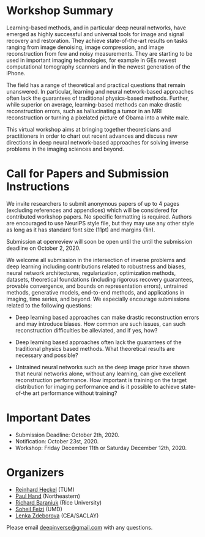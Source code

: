 # Workshop Summary

Learning-based methods, and in particular deep neural networks, have emerged as highly successful and universal tools for image and signal recovery and restoration. They achieve state-of-the-art results on tasks ranging from image denoising, image compression, and image reconstruction from few and noisy measurements. They are starting to be used in important imaging technologies, for example in GEs newest computational tomography scanners and in the newest generation of the iPhone.

The field has a range of theoretical and practical questions that remain unanswered. In particular, learning and neural network-based approaches often lack the guarantees of traditional physics-based methods. Further, while superior on average, learning-based methods can make drastic reconstruction errors, such as hallucinating a tumor in an MRI reconstruction or turning a pixelated picture of Obama into a white male.

This virtual workshop aims at bringing together theoreticians and practitioners in order to chart out recent advances and discuss new directions in deep neural network-based approaches for solving inverse problems in the imaging sciences and beyond.

<!---
# Schedule

| Time | Event |
| --- | --- |
||Morning session|
| 8:30 - 8:40 | Opening Remarks |
| 8:40 - 9:10 | [Lenka Zdeborova](http://artax.karlin.mff.cuni.cz/~zdebl9am/): *The spiked matrix model with generative priors* |
| 9:10 - 9:40 | [Shuang Qiu, Xiaohan Wei, Zhuoran Yang](): *Robust One-Bit Recovery via ReLU Generative Networks: Improved Statistical Rate and Global Landscape Analysis* |
| 9:40 - 10:30 | Coffee Break |
||Pre-lunch session|
| 10:30 - 11:00 | [Laura Waller](http://www.laurawaller.com/): *Computational microscopy in scattering media* |
| 11:00 - 11:30 | [Mahdi Soltanolkotabi](https://viterbi-web.usc.edu/~soltanol/): *Denoising via Early Stopping* |
| 11:30 - 12:00 | [Stephan Hoyer, Jascha Sohl-Dickstein, Sam Greydanus](): *Neural Reparameterization Improves Structural Optimization* |
| 12:00 - 2:00 | Lunch Break |
||Post-lunch session|
| 2:00 - 2:30 | [Piotr Indyk](https://people.csail.mit.edu/indyk/): *Learning-Based Low-Rank Approximations* |
| 2:30 - 3:00 | [Josh Batson](https://twitter.com/thebasepoint?lang=en): *Blind Denoising, Self-Supervision, and Implicit Inverse Problems* |
| 3:00 - 3:30 | [Venkat Chandrasekaran](http://users.cms.caltech.edu/~venkatc/): *Learning Regularizers from Data* |
| 3:30 - 4:15 | Break and Posters |
||Afternoon session|
| 4:15 - 6:00 | Poster Session | 

# Accepted Papers

- Neural reparameterization improves structural optimization  
*Stephan Hoyer, Jascha Sohl-Dickstein, Sam Greydanus*

- Robust One-Bit Recovery via ReLU Generative Networks: Improved Statistical Rate and Global Landscape Analysis  
*Shuang Qiu, Xiaohan Wei, Zhuoran Yang*

- Extreme Few-view CT Reconstruction using Deep Inference  
*Hyojin Kim, Rushil Anirudh, K. Aditya Mohan, Kyle Champley*

- Improving Limited Angle CT Reconstruction with a Robust GAN Prior  
*Rushil Anirudh, Hyojin Kim, Jayaraman J. Thiagarajan, K. Aditya Mohan, Kyle Champley*

- A Hybrid Architecture for On-Device Compressive Machine Learning  
*Yang Li, Thomas Strohmer*

- Generative Models for Low-Dimensional Video Representation and Compressive Sensing  
*Rakib Hyder, M. Salman Asif*

- PatchDIP Exploiting Patch Redundancy in Deep Image Prior for Denoising  
*Muhammad Asim, Fahad Shamshad, Ali Ahmed*

- Auto-encoders for compressed sensing  
*Pei Peng, Shirin Jalali, Xin Yuan*

- Compressed Sensing and Overparametrized Networks: Overfitting Peaks in a Model of Misparametrized Sparse Regression in the Interpolation Limit  
*Partha P Mitra*

- Lower Bounds for Compressed Sensing with Generative Models  
*Akshay Kamath, Sushrut Karmalkar, Eric Price*

- Y-net: A Physics-constrained and Semi-supervised Learning Approach to the Phase Problem in Computational Electron Imaging  
*Nouamane Laanait, Junqi Yin, Albina Borisevich*

- Unsupervised Deep Basis Pursuit: Learning inverse problems without ground-truth data  
*Jonathan I. Tamir, Stella X. Yu, Michael Lustig*

- AlgoNet: $C^\infty$ Smooth Algorithmic Neural Networks for Solving Inverse Problems  
*Felix Petersen, Christian Borgelt, Oliver Deussen*

- Retrieving Signals with Deep Complex Extractors  
*Chiheb Trabelsi, Olexa Bilaniuk, Ousmane Dia, Ying Zhang, Mirco Ravanelli, Jonathan Binas, Negar Rostamzadeh, Christopher J Pal*

- Unrolled, model-based networks for lensless imaging  
*Kristina Monakhova, Joshua Yurtsever, Grace Kuo, Nick Antipa, Kyrollos Yanny, Laura Waller*

- GAN priors for Bayesian inference  
*Dhruv V. Patel, Assad A. Oberai*

- Learning Network Parameters in the ReLU Model  
*Arya Mazumdar, Ankit Singh Rawat*

- Learned imaging with constraints and uncertainty quantification  
*Felix J. Herrmann, Ali Siahkoohi, Gabrio Rizzuti*

- Generative Inpainting Network Applications on Seismic Image Compression and Non-Uniform Sampling  
*Xiaoyang Rebecca Li, Nikolaos Mitsakos, Ping Lu, Yuan Xiao, Cheng Zhan, Xing Zhao*

- Exploring Properties of the Deep Image Prior  
*Andreas Kattamis, Adrian Weller*

- Learning-Based Low-Rank Approximations  
*Piotr Indyk, Ali Vakilian, Yang Yuan*

- Sample Complexity Lower Bounds for Compressive Sensing with Generative Models  
*Zhaoqiang Liu, Jonathan Scarlett*

- Energy Dissipation with Plug-and-Play Priors  
*Hendrik Sommerhoff, Andreas Kolb, Michael Moeller*

- Precise asymptotics for phase retrieval and compressed sensing with random generative priors  
*Benjamin Aubin, Bruno Loureiro, Antoine Baker, Florent Krzakala, Lenka Zdeborova*

- Learning to Recover Sparse Signals  
*Sichen Zhong, Yue Zhao, Jianshu Chen*

- Subsampled Fourier Ptychography via Pretrained Invertible and Untrained Network Priors  
*Fahad Shamshad, Asif Hanif, Ali Ahmed*

- Learning to Solve Linear Inverse Problems in Imaging with Neumann Networks  
*Davis Gilton, Greg Ongie, Rebecca Willett*

- Robust and interpretable blind image denoising via bias-free convolutional neural networks  
*Zahra Kadkhodaie, Sreyas Mohan, Eero P. Simoncelli, Carlos Fernandez-Granda*

- Phase Retrieval using Untrained Neural Network Priors  
*Gauri Jagatap, Chinmay Hegde* 

- A GAN based solver of black-box inverse problems  
*Michael Gillhofer, Hubert Ramsauer, Johannes Brandstetter, Sepp Hochreiter*

- Co-Generation with GANs using AIS based HMC  
*Tiantian Fang, Alexander G. Schwing*

- Memory-efficient Learning for Large-scale Computational Imaging  
*Michael Kellman, Jon Tamir, Emrah Bostan, Michael Lustig, Laura Waller*

- Gradient-Based Neural DAG Learning  
*Sébastien Lachapelle, Philippe Brouillard, Tristan Deleu, Simon Lacoste-Julien*

- Low Shot Learning with Untrained Neural Networks for Imaging Inverse Problems  
*Oscar Leong, Wesam Sakla*

-->


<!---
# Confirmed Speakers

- [Guillermo Sapiro](https://ece.duke.edu/faculty/guillermo-sapiro) (Duke)
- [Lenka Zdeborova](http://artax.karlin.mff.cuni.cz/~zdebl9am/) (CEA Saclay)
- [Laura Waller](http://www.laurawaller.com/) (UC Berkeley)
- [Michael Unser](http://bigwww.epfl.ch/unser/) (EPFL)
- [Raquel Urtasun](http://www.cs.toronto.edu/~urtasun/) (University of Toronto)
- [Josh Batson](https://twitter.com/thebasepoint?lang=en) (Chan-Zuckerberg Biohub)
- [Venkat Chandrasekaran](http://users.cms.caltech.edu/~venkatc/) (Caltech)
-->


# Call for Papers and Submission Instructions

We invite researchers to submit anonymous papers of up to 4 pages (excluding references and appendices) which will be considered for contributed workshop papers. No specific formatting is required. Authors are encouraged to use NeurIPS style file, but they may use any other style as long as it has standard font size (11pt) and margins (1in).

Submission at openreview will soon be open until the until the submission deadline on October 2, 2020.

We welcome all submission in the intersection of inverse problems and deep learning including contributions related to robustness and biases, neural network architectures, regularization, optimization methods, datasets, theoretical foundations (including rigorous recovery guarantees, provable convergence, and bounds on representation errors),  untrained methods, generative models, end-to-end methods, and applications in imaging, time series, and beyond. We especially encourage submissions related to the following questions:

- Deep learning based approaches can make drastic reconstruction errors and may introduce biases. How common are such issues, can such reconstruction difficulties be alleviated, and if yes, how? 

- Deep learning based approaches often lack the guarantees of the traditional physics based methods. What theoretical results are necessary and possible?

- Untrained neural networks such as the deep image prior have shown that neural networks alone, without any learning, can give excellent reconstruction performance. How important is training on the target distribution for imaging performance and is it possible to achieve state-of-the art performance without training?

# Important Dates
- Submission Deadline: October 2th, 2020.
- Notification: October 23st, 2020.
- Workshop: Friday December 11th or Saturday December 12th, 2020.

# Organizers
- [Reinhard Heckel](http://www.reinhardheckel.com/) (TUM)
- [Paul Hand](http://khoury.northeastern.edu/home/hand/) (Northeastern)
- [Richard Baraniuk](http://richb.rice.edu/) (Rice University)
- [Soheil Feizi](https://www.cs.umd.edu/~sfeizi/) (UMD)
- [Lenka Zdeborova](http://artax.karlin.mff.cuni.cz/~zdebl9am/) (CEA/SACLAY)

Please email [deepinverse@gmail.com](mailto:deepinverse@gmail.com) with any questions.
